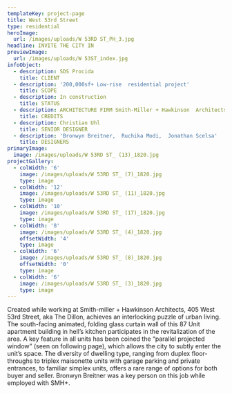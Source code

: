 ```yaml
---
templateKey: project-page
title: West 53rd Street
type: residential
heroImage:
  url: /images/uploads/W 53RD ST_PH_3.jpg
headline: INVITE THE CITY IN
previewImage:
  url: /images/uploads/W 53ST_index.jpg
infoObject:
  - description: SDS Procida
    title: CLIENT
  - description: '200,000sf+ Low-rise  residential project'
    title: SCOPE
  - description: In construction
    title: STATUS
  - description: ARCHITECTURE FIRM Smith-Miller + Hawkinson  Architects
    title: CREDITS
  - description: Christian Uhl
    title: SENIOR DESIGNER
  - description: 'Bronwyn Breitner,  Ruchika Modi,  Jonathan Scelsa'
    title: DESIGNERS
primaryImage:
  image: /images/uploads/W 53RD ST_ (13)_1820.jpg
projectGallery:
  - colWidth: '6'
    image: /images/uploads/W 53RD ST_ (7)_1820.jpg
    type: image
  - colWidth: '12'
    image: /images/uploads/W 53RD ST_ (11)_1820.jpg
    type: image
  - colWidth: '10'
    image: /images/uploads/W 53RD ST_ (17)_1820.jpg
    type: image
  - colWidth: '8'
    image: /images/uploads/W 53RD ST_ (4)_1820.jpg
    offsetWidth: '4'
    type: image
  - colWidth: '6'
    image: /images/uploads/W 53RD ST_ (8)_1820.jpg
    offsetWidth: '0'
    type: image
  - colWidth: '6'
    image: /images/uploads/W 53RD ST_ (3)_1820.jpg
    type: image
---
```

Created while working at Smith-miller + Hawkinson Architects, 405 West 53rd Street, aka The Dillon, achieves an interlocking puzzle of urban living. The south-facing animated, folding glass curtain wall of this 87 Unit apartment building in hell’s kitchen participates in the revitalization of the area. A key feature in all units has been coined the “parallel projected window” (seen on following page), which allows the city to subtly enter the unit’s space. The diversity of dwelling type, ranging from duplex floor-throughs to triplex maisonette units with garage parking and private entrances, to familiar simplex units, offers a rare range of options for both buyer and seller. Bronwyn Breitner was a key person on this job while employed with SMH+.
